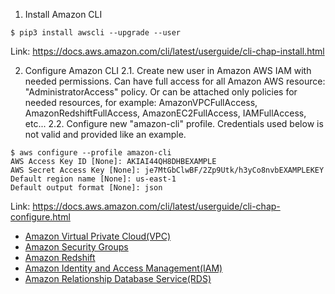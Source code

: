 1. Install Amazon CLI
```
$ pip3 install awscli --upgrade --user
```
Link: https://docs.aws.amazon.com/cli/latest/userguide/cli-chap-install.html

2. Configure Amazon CLI
2.1. Create new user in Amazon AWS IAM with needed permissions. Can have full access for all Amazon AWS resource:
"AdministratorAccess" policy. Or can be attached only policies for needed resources,
for example: AmazonVPCFullAccess, AmazonRedshiftFullAccess, AmazonEC2FullAccess, IAMFullAccess, etc...
2.2. Configure new "amazon-cli" profile. Credentials used below is not valid and provided like an example.
```
$ aws configure --profile amazon-cli
AWS Access Key ID [None]: AKIAI44QH8DHBEXAMPLE
AWS Secret Access Key [None]: je7MtGbClwBF/2Zp9Utk/h3yCo8nvbEXAMPLEKEY
Default region name [None]: us-east-1
Default output format [None]: json
```
Link: https://docs.aws.amazon.com/cli/latest/userguide/cli-chap-configure.html

* [Amazon Virtual Private Cloud(VPC)](./vpc/README.md)
* [Amazon Security Groups](./security-groups/README.md)
* [Amazon Redshift](./redshift/README.md)
* [Amazon Identity and Access Management(IAM)](./iam/README.md)
* [Amazon Relationship Database Service(RDS)](./rds/README.md)

